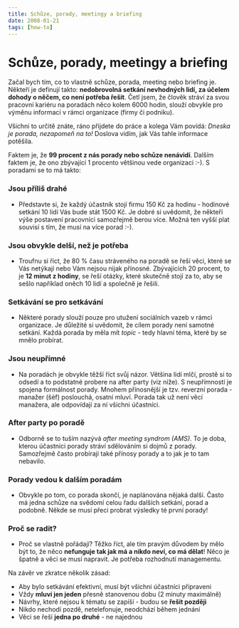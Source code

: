 ```yaml
---
title: Schůze, porady, meetingy a briefing
date: 2008-01-21
tags: [how-to]
---
```



# Schůze, porady, meetingy a briefing

Začal bych tím, co to vlastně schůze, porada, meeting nebo briefing je. Někteří je definují takto: **nedobrovolná setkání nevhodných lidí, za účelem dohody o něčem, co není potřeba řešit**. Četl jsem, že člověk stráví za svou pracovní kariéru na poradách něco kolem 6000 hodin, slouží obvykle pro výměnu informací v rámci organizace (firmy či podniku).

Všichni to určitě znáte, ráno přijdete do práce a kolega Vám povídá: *Dneska je porada, nezapomeň na to!* Doslova vidím, jak Vás tahle informace potěšila.

Faktem je, že **99 procent z nás porady nebo schůze nenávidí**. Dalším faktem je, že ono zbývající 1 procento většinou vede organizaci :-). S poradami se to má takto:

### Jsou příliš drahé  

* Představte si, že každý účastník stojí firmu 150 Kč za hodinu - hodinové setkání 10 lidí Vás bude stát 1500 Kč. Je dobré si uvědomit, že někteří výše postavení pracovníci samozřejmě berou více. Možná ten vyšší plat souvisí s tím, že musí na více porad :-).

### Jsou obvykle delší, než je potřeba  

* Troufnu si říct, že 80 % času stráveného na poradě se řeší věci, které se Vás netýkají nebo Vám nejsou nijak přínosné. Zbývajících 20 procent, to je **12 minut z hodiny**, se řeší otázky, které skutečně stojí za to, aby se sešlo například oněch 10 lidí a společně je řešili.

### Setkávání se pro setkávání
  
* Některé porady slouží pouze pro utužení sociálních vazeb v rámci organizace. Je důležité si uvědomit, že cílem porady není samotné setkání. Každá porada by měla mít *topic* - tedy hlavní téma, které by se mnělo probírat.  

### Jsou neupřímné  

* Na poradách je obvykle těžší říct svůj názor. Většina lidí mlčí, prostě si to odsedí a to podstatné probere na after party (viz níže). S neupřímností je spojena formálnost porady. Mnohem přínosnější je tzv. reverzní porada - manažer (šéf) poslouchá, osatní mluví. Porada tak už není věcí manažera, ale odpovídají za ní všichni účastníci.

### After party po poradě
  
* Odborně se to tuším nazývá *after meeting syndrom (AMS)*. To je doba, kterou účastníci porady stráví sdělováním si dojmů z porady. Samozřejmě často probírají také přínosy porady a to jak je to tam nebavilo.

### Porady vedou k dalším poradám
  
* Obvykle po tom, co porada skončí, je naplánována nějaká další. Často má jedna schůze na svědomí celou řadu dalších setkání, porad a podobně. Někde se musí přeci probrat výsledky té první porady!

### Proč se radit?  

* Proč se vlastně pořádají? Těžko říct, ale tím pravým důvodem by mělo být to, že něco **nefunguje tak jak má a nikdo neví, co má dělat**! Něco je špatně a věci se musí napravit. Je potřeba rozhodnutí managementu.

Na závěr ve zkratce několik zásad:

* Aby bylo setkávání efektivní, musí být všichni účastníci připraveni
* Vždy **mluví jen jeden** přesně stanovenou dobu (2 minuty maximálně)
* Návrhy, které nejsou k tématu se zapíší - budou se **řešit později**
* Nikdo nechodí pozdě, netelefonuje, neodchází během jednání
* Věci se řeší **jedna po druhé** - ne najednou
